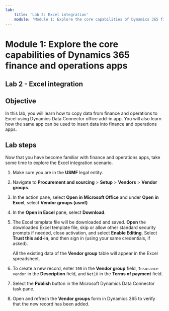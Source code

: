 ```yaml
---
lab:
    title: 'Lab 2: Excel integration'
    module: 'Module 1: Explore the core capabilities of Dynamics 365 finance and operations apps'
---
```


# Module 1: Explore the core capabilities of Dynamics 365 finance and operations apps

## Lab 2 - Excel integration

## Objective

In this lab, you will learn how to copy data from finance and operations to Excel using Dynamics Data Connector office add-in app. You will also learn how the same app can be used to insert data into finance and operations apps. 

## Lab steps

Now that you have become familiar with finance and operations apps, take some time to explore the Excel integration scenario. 

1.  Make sure you are in the **USMF** legal entity.

2.  Navigate to **Procurement and sourcing** > **Setup** > **Vendors** > **Vendor groups**.

3.  In the action pane, select **Open in Microsoft Office** and under **Open in Excel**, select **Vendor groups (usmf)**

4.  In the **Open in Excel** pane, select **Download**. 

5.  The Excel template file will be downloaded and saved. **Open** the downloaded Excel template file, skip or allow other standard security prompts if needed, close activation, and select **Enable Editing**. Select **Trust this add-in**, and then sign in (using your same credentials, if asked). 

    All the existing data of the **Vendor group** table will appear in the Excel spreadsheet. 

6.  To create a new record, enter `100` in the **Vendor group** field, `Insurance vendor` in the **Description** field, and `Net10` in the **Terms of payment** field. 

7.  Select the **Publish** button in the Microsoft Dynamics Data Connector task pane. 

8.  Open and refresh the **Vendor groups** form in Dynamics 365 to verify that the new record has been added. 

